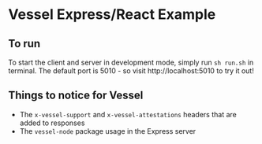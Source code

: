 # Vessel Express/React Example

## To run
To start the client and server in development mode, simply run `sh run.sh` in terminal.
The default port is 5010 - so visit http://localhost:5010 to try it out!

## Things to notice for Vessel
* The `x-vessel-support` and `x-vessel-attestations` headers that are added to responses
* The `vessel-node` package usage in the Express server
